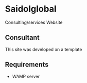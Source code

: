 # Saidolglobal

Consulting/services Website

## Consultant

This  site was developed on a template

## Requirements

* WAMP server
